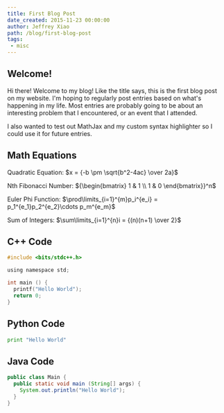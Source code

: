```yaml
---
title: First Blog Post
date_created: 2015-11-23 00:00:00
author: Jeffrey Xiao
path: /blog/first-blog-post
tags:
 - misc
---
```


## Welcome!

Hi there! Welcome to my blog! Like the title says, this is the first blog post on my website. I'm
hoping to regularly post entries based on what's happening in my life. Most entries are probably
going to be about an interesting problem that I encountered, or an event that I attended.

I also wanted to test out MathJax and my custom syntax highlighter so I could use it for future
entries.

## Math Equations

Quadratic Equation: $x = {-b \pm \sqrt{b^2-4ac} \over 2a}$

Nth Fibonacci Number: ${\begin{bmatrix} 1 & 1 \\ 1 & 0 \end{bmatrix}}^n$

Euler Phi Function: $\prod\limits_{i=1}^{m}p_i^{e_i} = p_1^{e_1}p_2^{e_2}\cdots p_m^{e_m}$

Sum of Integers: $\sum\limits_{i=1}^{n}i = {(n)(n+1) \over 2}$

## C++ Code

```c
#include <bits/stdc++.h>

using namespace std;

int main () {
  printf("Hello World");
  return 0;
}
```

## Python Code

```python
print "Hello World"
```

## Java Code

```java
public class Main {
  public static void main (String[] args) {
    System.out.println("Hello World");
  }
}
```
